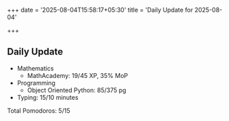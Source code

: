+++
date = '2025-08-04T15:58:17+05:30'
title = 'Daily Update for 2025-08-04'

+++

## Daily Update

- Mathematics
  - MathAcademy: 19/45 XP, 35% MoP
- Programming
  - Object Oriented Python: 85/375 pg
- Typing: 15/10 minutes

Total Pomodoros: 5/15
